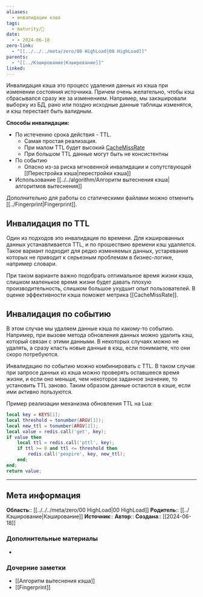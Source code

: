 ```yaml
---
aliases:
  - инвалидации кэша
tags:
  - maturity/🌱
date:
  - - 2024-06-18
zero-link:
  - "[[../../../meta/zero/00 HighLoad|00 HighLoad]]"
parents:
  - "[[../Кэширование|Кэширование]]"
linked:
---
```

Инвалидация кэша это процесс удаления данных из кэша при изменении состояния источника. Причем очень желательно, чтобы кэш сбрасывался сразу же за изменением. Например, мы закэшировали выборку из БД, рано или поздно исходные данные таблицы изменятся, и кэш перестает быть валидным. 

**Способы инвалидации:**
- По истечению срока действия - TTL. 
	- Самая простая реализация.   
	- При малом TTL будет высокий [CacheMissRate](CacheMissRate.md)
	- При большом TTL данные могут быть не консистентны
- По событию
	- Опасно из-за риска мгновенной инвалидации и сопутствующей [[Перестройка кэша|перестройки кэша]]
- Использование [[../../algorithm/Алгоритм вытеснения кэша|алгоритмов вытеснения]]

Дополнительно для работы со статическими файлами можно отменить [[../Fingerprint|Fingerprint]].

## Инвалидация по TTL
Один из подходов это инвалидация по времени. Для кэшированных данных устанавливается TTL, и по прошествию времени кэш удаляется. Такое вариант подходит для редко изменяемых данных, устаревание которых не приводит к серьезным проблемам в бизнес-логике, например словари.

При таком варианте важно подобрать оптимальное время жизни кэша, слишком маленькое время жизни будет давать плохую производительность, слишком большое ухудшит опыт пользователей. В оценке эффективности кэша поможет метрика [[CacheMissRate]].
## Инвалидация по событию
В этом случае мы удаляем данные кэша по какому-то событию. Например, при вызове метода обновления данных можно удалить кэш, который связан с этими данными. В некоторых случаях можно не удалять, а сразу класть новые данные в кэш, если понимаете, что они скоро потребуются.

Инвалидацию по событию можно комбинировать с TTL. В таком случае при запросе данных из кэша можно проверять оставшееся время жизни, и если оно меньше, чем некоторое заданное значение, то установить TTL заново. Таким образом данные остаются в кэше, если ими активно пользуются.

Пример реализации механизма обновления TTL на Lua:
```lua
local key = KEYS[1];
local threshold = tonumber(ARGV[1]);
local new_ttl = tonumber(ARGV[2]);
local value = redis.call('get', key);
if value then
	local ttl = redis.call('pttl', key);
	if ttl >= 0 and ttl <= threshold then
		redis.call('pexpire', key, new_ttl);
	end;
end;
return value;
```
***
## Мета информация
**Область**:: [[../../../meta/zero/00 HighLoad|00 HighLoad]]
**Родитель**:: [[../Кэширование|Кэширование]]
**Источник**:: 
**Автор**:: 
**Создана**:: [[2024-06-18]]
### Дополнительные материалы
- 
### Дочерние заметки
<!-- QueryToSerialize: LIST FROM [[]] WHERE contains(Родитель, this.file.link) or contains(parents, this.file.link) -->
<!-- SerializedQuery: LIST FROM [[]] WHERE contains(Родитель, this.file.link) or contains(parents, this.file.link) -->
- [[Алгоритм вытеснения кэша]]
- [[Fingerprint]]
<!-- SerializedQuery END -->

